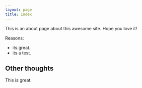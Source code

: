 ```yaml
---
layout: page
title: Index
---
```


This is an about page about this awesome site.
Hope you love it!

Reasons:
- its great.
- its a test.

## Other thoughts

This is great.
